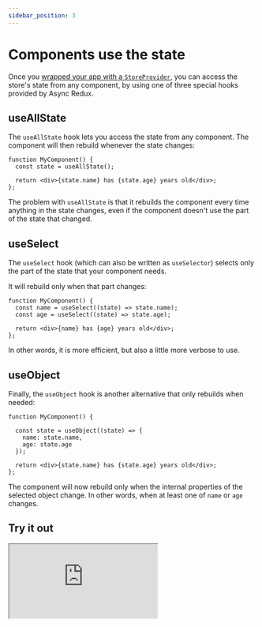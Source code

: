```yaml
---
sidebar_position: 3
---
```


# Components use the state

Once you [wrapped your app with a `StoreProvider`](./provide-the-store),
you can access the store's state from any component, by using one of three special hooks 
provided by Async Redux.

## useAllState

The `useAllState` hook lets you access the state from any component.
The component will then rebuild whenever the state changes:

```tsx
function MyComponent() { 
  const state = useAllState();   
  
  return <div>{state.name} has {state.age} years old</div>;    
};
```

The problem with `useAllState` is that it rebuilds the component 
every time anything in the state changes,
even if the component doesn't use the part of the state that changed.

## useSelect

The `useSelect` hook (which can also be written as `useSelector`)
selects only the part of the state that your component needs.

It will rebuild only when that part changes:

```tsx
function MyComponent() { 
  const name = useSelect((state) => state.name);   
  const age = useSelect((state) => state.age);
     
  return <div>{name} has {age} years old</div>;    
};
```

In other words, it is more efficient, but also a little more verbose to use.

## useObject

Finally, the `useObject` hook is another alternative that only rebuilds when needed:

```tsx
function MyComponent() {
 
  const state = useObject((state) => {
    name: state.name, 
    age: state.age
  });
       
  return <div>{state.name} has {state.age} years old</div>;    
};
```

The component will now rebuild only when the internal properties of the selected object change.
In other words, when at least one of `name` or `age` changes.

## Try it out

<iframe
src="https://codesandbox.io/embed/q2gjmw?view=split&module=%2Fsrc%2FApp.tsx&hidenavigation=1&fontsize=12.5&editorsize=70&previewwindow=browser&hidedevtools=1&hidenavigation=1"
style={{ width:'100%', height: '570px', borderRight:'1px solid black' }}
title="counter-async-redux-example"
sandbox="allow-forms allow-modals allow-popups allow-presentation allow-same-origin allow-scripts"
/>

<hr></hr>

Next, let's see how to define actions and reducers,
that allows us to change the store state.
